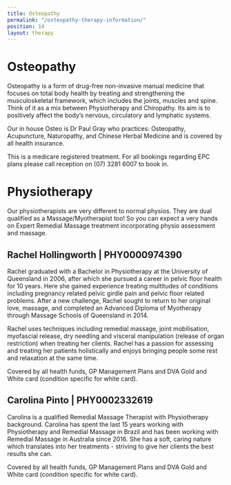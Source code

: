 ```yaml
---
title: Osteopathy
permalink: "/osteopathy-therapy-information/"
position: 14
layout: therapy
---
```


# Osteopathy

Osteopathy is a form of drug-free non-invasive manual medicine that focuses on total body health by treating and strengthening the musculoskeletal framework, which includes the joints, muscles and spine. Think of it as a mix between Physiotherapy and Chiropathy. Its aim is to positively affect the body’s nervous, circulatory and lymphatic systems.

Our in house Osteo is Dr Paul Gray who practices: Osteopathy, Acupuncture, Naturopathy, and Chinese Herbal Medicine and is covered by all health insurance.

This is a medicare registered treatment. For all bookings regarding EPC plans please call reception on (07) 3281 6007 to book in. 

<div class='container bg-light my-4 p-4'>
<healcode-widget data-type="appointments" data-widget-partner="object" data-widget-id="1f3644048a4" data-widget-version="0"></healcode-widget>
</div>


# Physiotherapy

Our physiotherapists are very different to normal physios. They are dual qualified as a Massage/Myotherapist too! So you can expect a very hands on Expert Remedial Massage treatment incorporating physio assessment and massage.

## Rachel Hollingworth | PHY0000974390
 
Rachel graduated with a Bachelor in Physiotherapy at the University of Queensland in 2006, after which she pursued a career in pelvic floor health for 10 years. Here she gained experience treating multitudes of conditions including pregnancy related pelvic girdle pain and pelvic floor related problems. After a new challenge, Rachel sought to return to her original love, massage, and completed an Advanced Diploma of Myotherapy through Massage Schools of Queensland in 2014.
 
Rachel uses techniques including remedial massage, joint mobilisation, myofascial release, dry needling and visceral manipulation (release of organ restriction) when treating her clients. Rachel has a passion for assessing and treating her patients holistically and enjoys bringing people some rest and relaxation at the same time.
 
Covered by all health funds, GP Management Plans and DVA Gold and White card (condition specific for white card).

## Carolina Pinto | PHY0002332619

Carolina is a qualified Remedial Massage Therapist with Physiotherapy background. Carolina has spent the last 15 years working with Physiotherapy and Remedial Massage in Brazil and has been working with Remedial Massage in Australia since 2016. She has a soft, caring nature which translates into her treatments - striving to give her clients the best results she can.
 
Covered by all health funds, GP Management Plans and DVA Gold and White card (condition specific for white card).

<script src="https://widgets.mindbodyonline.com/javascripts/healcode.js" type="text/javascript"></script>

<healcode-widget data-type="appointments" data-widget-partner="object" data-widget-id="1f8108548a4" data-widget-version="0" ></healcode-widget>